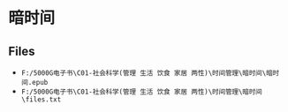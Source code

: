 # 暗时间

## Files

- `F:/5000G电子书\C01-社会科学(管理 生活 饮食 家居 两性)\时间管理\暗时间\暗时间.epub`
- `F:/5000G电子书\C01-社会科学(管理 生活 饮食 家居 两性)\时间管理\暗时间\files.txt`
